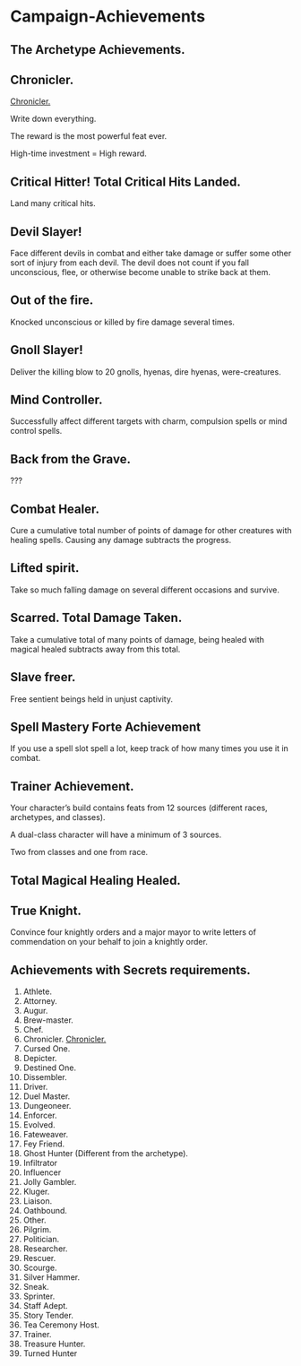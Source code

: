 # Campaign-Achievements

## The Archetype Achievements.

## Chronicler.

[Chronicler.](https://www.notion.so/Chronicler-0007866283494ef1b1a7207ac65ec5c1?pvs=21)

Write down everything.

The reward is the most powerful feat ever.

High-time investment = High reward.

## Critical Hitter! Total Critical Hits Landed.

Land many critical hits.

## Devil Slayer!

Face different devils in combat and either take damage or suffer some other sort of injury from each devil. 
The devil does not count if you fall unconscious, flee, or otherwise become unable to strike back at them.

## Out of the fire.

Knocked unconscious or killed by fire damage several times.

## Gnoll Slayer!

Deliver the killing blow to 20 gnolls, hyenas, dire hyenas, were-creatures.

## Mind Controller.

Successfully affect different targets with charm, compulsion spells or mind control spells.

## Back from the Grave.

???

## Combat Healer.

Cure a cumulative total number of points of damage for other creatures with healing spells.
Causing any damage subtracts the progress.

## Lifted spirit.

Take so much falling damage on several different occasions and survive.

## Scarred. Total Damage Taken.

Take a cumulative total of many points of damage, being healed with magical healed subtracts away from this total.

## Slave freer.
Free sentient beings held in unjust captivity.

## Spell Mastery Forte Achievement
If you use a spell slot spell a lot, keep track of how many times you use it in combat.

## Trainer Achievement.

Your character’s build contains feats from 12 sources (different races, archetypes, and classes).

A dual-class character will have a minimum of 3 sources.

Two from classes and one from race.

## Total Magical Healing Healed.

## True Knight.

Convince four knightly orders and a major mayor to write letters of commendation on your behalf to join a knightly order.

## Achievements with Secrets requirements.

1. Athlete.
2. Attorney.
3. Augur.
4. Brew-master.
5. Chef.
6. Chronicler. [Chronicler.](https://www.notion.so/Chronicler-0007866283494ef1b1a7207ac65ec5c1?pvs=21)
7. Cursed One.
8. Depicter.
9. Destined One.
10. Dissembler.
11. Driver.
12. Duel Master.
13. Dungeoneer.
14. Enforcer.
15. Evolved.
16. Fateweaver.
17. Fey Friend.
18. Ghost Hunter (Different from the archetype).
19. Infiltrator
20. Influencer
21. Jolly Gambler.
22. Kluger.
23. Liaison.
24. Oathbound.
25. Other.
26. Pilgrim.
27. Politician.
28. Researcher.
29. Rescuer.
30. Scourge.
31. Silver Hammer.
32. Sneak.
33. Sprinter.
34. Staff Adept.
35. Story Tender.
36. Tea Ceremony Host.
37. Trainer.
38. Treasure Hunter.
39. Turned Hunter